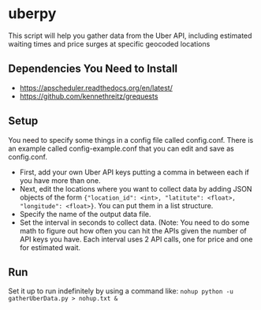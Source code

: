 # uberpy
This script will help you gather data from the Uber API, including estimated waiting times and price surges at specific geocoded locations

Dependencies You Need to Install
--------------
- https://apscheduler.readthedocs.org/en/latest/
- https://github.com/kennethreitz/grequests

Setup
--------------
You need to specify some things in a config file called config.conf. There is an example called config-example.conf that you can edit and save as config.conf. 
- First, add your own Uber API keys putting a comma in between each if you have more than one. 
- Next, edit the locations where you want to collect data by adding JSON objects of the form `{"location_id": <int>, "latitute": <float>, "longitude": <float>}`. You can put them in a list structure. 
- Specify the name of the output data file.
- Set the interval in seconds to collect data. (Note: You need to do some math to figure out how often you can hit the APIs given the number of API keys you have. Each interval uses 2 API calls, one for price and one for estimated wait. 

Run
---------------
Set it up to run indefinitely by using a command like: `nohup python -u gatherUberData.py > nohup.txt &`
